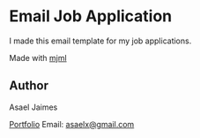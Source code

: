 # Email Job Application

I made this email template for my job applications.

Made with [mjml](https://mjml.io/)

## Author

Asael Jaimes

[Portfolio](http://realnerdo.com/)
Email: [asaelx@gmail.com](mailto:asaelx@gmail.com)
